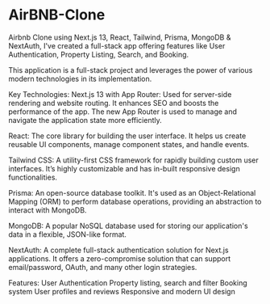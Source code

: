 # AirBNB-Clone
Airbnb Clone using Next.js 13, React, Tailwind, Prisma, MongoDB &amp; NextAuth, I've created a full-stack app offering features like User Authentication, Property Listing, Search, and Booking.

This application is a full-stack project and leverages the power of various modern technologies in its implementation.

Key Technologies:
Next.js 13 with App Router: Used for server-side rendering and website routing. It enhances SEO and boosts the performance of the app. The new App Router is used to manage and navigate the application state more efficiently.

React: The core library for building the user interface. It helps us create reusable UI components, manage component states, and handle events.

Tailwind CSS: A utility-first CSS framework for rapidly building custom user interfaces. It’s highly customizable and has in-built responsive design functionalities.

Prisma: An open-source database toolkit. It's used as an Object-Relational Mapping (ORM) to perform database operations, providing an abstraction to interact with MongoDB.

MongoDB: A popular NoSQL database used for storing our application's data in a flexible, JSON-like format.

NextAuth: A complete full-stack authentication solution for Next.js applications. It offers a zero-compromise solution that can support email/password, OAuth, and many other login strategies.

Features:
User Authentication
Property listing, search and filter
Booking system
User profiles and reviews
Responsive and modern UI design
